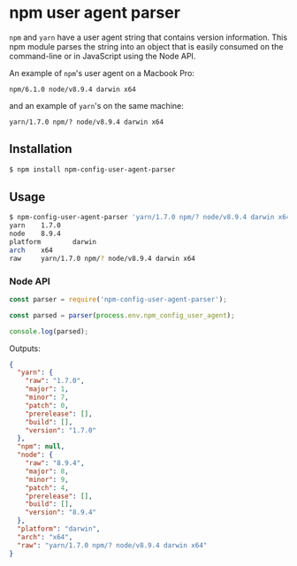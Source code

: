 # npm user agent parser

`npm` and `yarn` have a user agent string that contains version information.
This npm module parses the string into an object that is easily consumed on the
command-line or in JavaScript using the Node API.

An example of `npm`'s user agent on a Macbook Pro:

```
npm/6.1.0 node/v8.9.4 darwin x64
```

and an example of `yarn`'s on the same machine:

```
yarn/1.7.0 npm/? node/v8.9.4 darwin x64
```

## Installation

```bash
$ npm install npm-config-user-agent-parser
```

## Usage

```bash
$ npm-config-user-agent-parser 'yarn/1.7.0 npm/? node/v8.9.4 darwin x64'
yarn    1.7.0
node    8.9.4
platform        darwin
arch    x64
raw     yarn/1.7.0 npm/? node/v8.9.4 darwin x64
```

### Node API

```javascript
const parser = require('npm-config-user-agent-parser');

const parsed = parser(process.env.npm_config_user_agent);

console.log(parsed);
```

Outputs:

```json
{
  "yarn": {
    "raw": "1.7.0",
    "major": 1,
    "minor": 7,
    "patch": 0,
    "prerelease": [],
    "build": [],
    "version": "1.7.0"
  },
  "npm": null,
  "node": {
    "raw": "8.9.4",
    "major": 8,
    "minor": 9,
    "patch": 4,
    "prerelease": [],
    "build": [],
    "version": "8.9.4"
  },
  "platform": "darwin",
  "arch": "x64",
  "raw": "yarn/1.7.0 npm/? node/v8.9.4 darwin x64"
}
```
